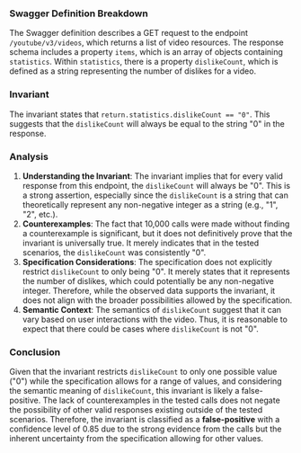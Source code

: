 ### Swagger Definition Breakdown
The Swagger definition describes a GET request to the endpoint `/youtube/v3/videos`, which returns a list of video resources. The response schema includes a property `items`, which is an array of objects containing `statistics`. Within `statistics`, there is a property `dislikeCount`, which is defined as a string representing the number of dislikes for a video.

### Invariant
The invariant states that `return.statistics.dislikeCount == "0"`. This suggests that the `dislikeCount` will always be equal to the string "0" in the response.

### Analysis
1. **Understanding the Invariant**: The invariant implies that for every valid response from this endpoint, the `dislikeCount` will always be "0". This is a strong assertion, especially since the `dislikeCount` is a string that can theoretically represent any non-negative integer as a string (e.g., "1", "2", etc.).
2. **Counterexamples**: The fact that 10,000 calls were made without finding a counterexample is significant, but it does not definitively prove that the invariant is universally true. It merely indicates that in the tested scenarios, the `dislikeCount` was consistently "0".
3. **Specification Considerations**: The specification does not explicitly restrict `dislikeCount` to only being "0". It merely states that it represents the number of dislikes, which could potentially be any non-negative integer. Therefore, while the observed data supports the invariant, it does not align with the broader possibilities allowed by the specification.
4. **Semantic Context**: The semantics of `dislikeCount` suggest that it can vary based on user interactions with the video. Thus, it is reasonable to expect that there could be cases where `dislikeCount` is not "0".

### Conclusion
Given that the invariant restricts `dislikeCount` to only one possible value ("0") while the specification allows for a range of values, and considering the semantic meaning of `dislikeCount`, this invariant is likely a false-positive. The lack of counterexamples in the tested calls does not negate the possibility of other valid responses existing outside of the tested scenarios. Therefore, the invariant is classified as a **false-positive** with a confidence level of 0.85 due to the strong evidence from the calls but the inherent uncertainty from the specification allowing for other values.
